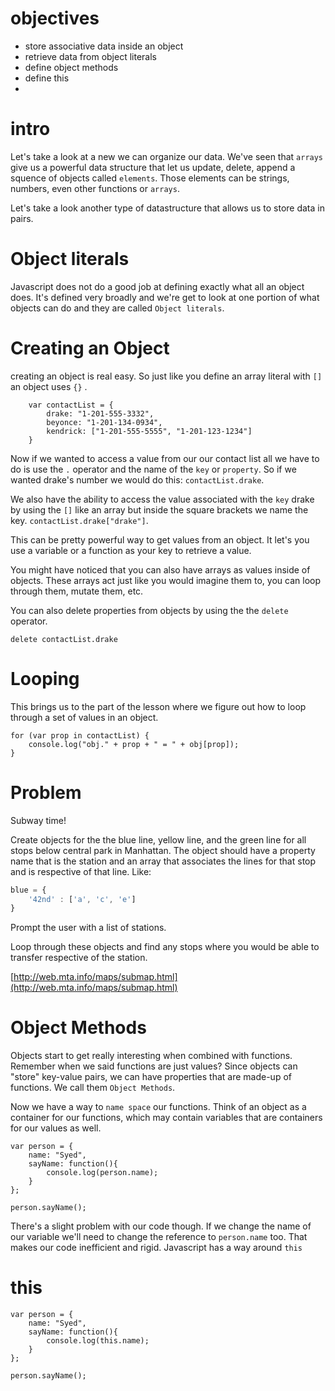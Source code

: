 # objectives


- store associative data inside an object
- retrieve data from object literals
- define object methods
- define this
-

# intro

Let's take a look at a new we can organize our data. We've seen that `arrays` give us a powerful data structure that let us update, delete, append a squence of objects called `elements`. Those elements can be strings, numbers, even other functions or `arrays`.

Let's take a look another type of datastructure that allows us to store data in pairs.

# Object literals

Javascript does not do a good job at defining exactly what all an object does. It's defined very broadly and we're get to look at one portion of what objects can do and they are called `Object literals`.

# Creating an Object

creating an object is real easy. So just like you define an array literal with `[]` an object uses `{}` .

		var contactList = {
			drake: "1-201-555-3332",
			beyonce: "1-201-134-0934",
			kendrick: ["1-201-555-5555", "1-201-123-1234"]
		}

Now if we wanted to access a value from our our contact list all we have to do is use the `.` operator and the name of the `key` or `property`. So if we wanted drake's number we would do this: `contactList.drake`.

We also have the ability to access the value associated with the `key` drake by using the `[]` like an array but inside the square brackets we name the key. `contactList.drake["drake"]`.

This can be pretty powerful way to get values from an object. It let's you use a variable or a function as your key to retrieve a value.

You might have noticed that you can also have arrays as values inside of objects. These arrays act just like you would imagine them to, you can loop through them, mutate them, etc.

You can also delete properties from objects by using the the `delete` operator.

```JS
delete contactList.drake
```

# Looping

This brings us to the part of the lesson where we figure out how to loop through a set of values in an object.

	for (var prop in contactList) {
		console.log("obj." + prop + " = " + obj[prop]);
	}

# Problem

Subway time!

Create objects for the the blue line, yellow line, and the green line for all stops below central park in Manhattan. The object should have a property name that is the station and an array that associates the lines for that stop and is respective of that line. Like:

```js
blue = {
	'42nd' : ['a', 'c', 'e']
}
```
Prompt the user with a list of stations.

Loop through these objects and find any stops where you would be able to transfer respective of the station.

[http://web.mta.info/maps/submap.html](http://web.mta.info/maps/submap.html)

# Object Methods

Objects start to get really interesting when combined with functions. Remember when we said functions are just values? Since objects can "store" key-value pairs, we can have properties that are made-up of functions. We call them `Object Methods`.

Now we have a way to `name space` our functions. Think of an object as a container for our functions, which may contain variables that are containers for our values as well.

```
var person = {
	name: "Syed",
	sayName: function(){
		console.log(person.name);
	}
};

person.sayName();
```

There's a slight problem with our code though. If we change the name of our variable we'll need to change the reference to `person.name` too. That makes our code inefficient and rigid. Javascript has a way around `this`

# this

```
var person = {
	name: "Syed",
	sayName: function(){
		console.log(this.name);
	}
};

person.sayName();
```
